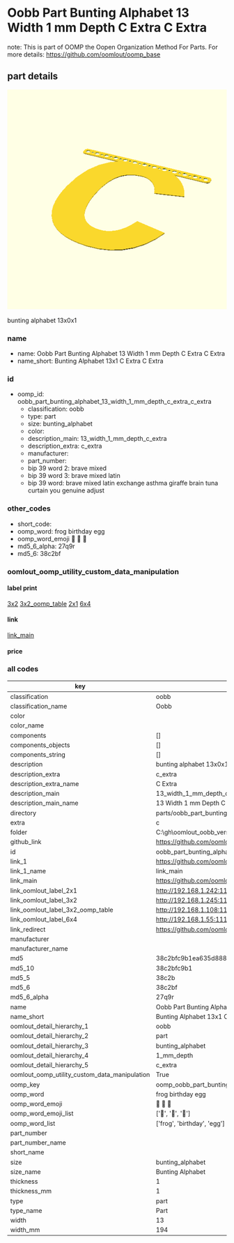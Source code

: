 # Oobb Part Bunting Alphabet 13 Width 1 mm Depth C Extra C Extra  

note: This is part of OOMP the Oopen Organization Method For Parts. For more details: https://github.com/oomlout/oomp_base

##  part details
  

[![](3dpr.png)](3dpr.png)

bunting alphabet 13x0x1



### name
* name: Oobb Part Bunting Alphabet 13 Width 1 mm Depth C Extra C Extra
* name_short: Bunting Alphabet 13x1 C Extra C Extra
### id
* oomp_id: oobb_part_bunting_alphabet_13_width_1_mm_depth_c_extra_c_extra
  * classification: oobb
  * type: part
  * size: bunting_alphabet
  * color: 
  * description_main: 13_width_1_mm_depth_c_extra
  * description_extra: c_extra
  * manufacturer: 
  * part_number: 
  * bip 39 word 2: brave mixed
  * bip 39 word 3: brave mixed latin
  * bip 39 word: brave mixed latin exchange asthma giraffe brain tuna curtain you genuine adjust

### other_codes
* short_code: 
* oomp_word: frog birthday egg
* oomp_word_emoji :frog: :birthday: :egg:
* md5_6_alpha: 27q9r
* md5_6: 38c2bf






### oomlout_oomp_utility_custom_data_manipulation
#### label print
[3x2](http://192.168.1.245:1112/?label=oomp%2027q9r)
[3x2_oomp_table](http://192.168.1.108:1112/?label=oomp%2027q9r)
[2x1](http://192.168.1.242:1112/?label=oomp%2027q9r)
[6x4](http://192.168.1.55:1112/?label=oomp%2027q9r)    

#### link

[link_main](https://github.com/oomlout/oomlout_oobb_version_4_generated_parts/tree/main/navigation_oomp/oobb/part/bunting_alphabet/13_width_1_mm_depth_c_extra/c_extra/part)                              

#### price







### all codes 
| key | value |  
| --- | --- |  
| classification | oobb |  
| classification_name | Oobb |  
| color |  |  
| color_name |  |  
| components | [] |  
| components_objects | [] |  
| components_string | [] |  
| description | bunting alphabet 13x0x1 |  
| description_extra | c_extra |  
| description_extra_name | C Extra |  
| description_main | 13_width_1_mm_depth_c_extra |  
| description_main_name | 13 Width 1 mm Depth C Extra |  
| directory | parts/oobb_part_bunting_alphabet_13_width_1_mm_depth_c_extra_c_extra |  
| extra | c |  
| folder | C:\gh\oomlout_oobb_version_4_generated_parts\parts\oobb_part_bunting_alphabet_13_width_1_mm_depth_c_extra_c_extra |  
| github_link | https://github.com/oomlout/oomlout_oomp_part_src/tree/main/parts/oobb_part_bunting_alphabet_13_width_1_mm_depth_c_extra_c_extra |  
| id | oobb_part_bunting_alphabet_13_width_1_mm_depth_c_extra_c_extra |  
| link_1 | https://github.com/oomlout/oomlout_oobb_version_4_generated_parts/tree/main/navigation_oomp/oobb/part/bunting_alphabet/13_width_1_mm_depth_c_extra/c_extra/part |  
| link_1_name | link_main |  
| link_main | https://github.com/oomlout/oomlout_oobb_version_4_generated_parts/tree/main/navigation_oomp/oobb/part/bunting_alphabet/13_width_1_mm_depth_c_extra/c_extra/part |  
| link_oomlout_label_2x1 | http://192.168.1.242:1112/?label=oomp%2027q9r |  
| link_oomlout_label_3x2 | http://192.168.1.245:1112/?label=oomp%2027q9r |  
| link_oomlout_label_3x2_oomp_table | http://192.168.1.108:1112/?label=oomp%2027q9r |  
| link_oomlout_label_6x4 | http://192.168.1.55:1112/?label=oomp%2027q9r |  
| link_redirect | https://github.com/oomlout/oomlout_oobb_version_4_generated_parts/tree/main/parts/oobb_bunting_alphabet_13_01_ex_c |  
| manufacturer |  |  
| manufacturer_name |  |  
| md5 | 38c2bfc9b1ea635d888704eafae388da |  
| md5_10 | 38c2bfc9b1 |  
| md5_5 | 38c2b |  
| md5_6 | 38c2bf |  
| md5_6_alpha | 27q9r |  
| name | Oobb Part Bunting Alphabet 13 Width 1 mm Depth C Extra C Extra |  
| name_short | Bunting Alphabet 13x1 C Extra C Extra |  
| oomlout_detail_hierarchy_1 | oobb |  
| oomlout_detail_hierarchy_2 | part |  
| oomlout_detail_hierarchy_3 | bunting_alphabet |  
| oomlout_detail_hierarchy_4 | 1_mm_depth |  
| oomlout_detail_hierarchy_5 | c_extra |  
| oomlout_oomp_utility_custom_data_manipulation | True |  
| oomp_key | oomp_oobb_part_bunting_alphabet_13_width_1_mm_depth_c_extra_c_extra |  
| oomp_word | frog birthday egg |  
| oomp_word_emoji | :frog: :birthday: :egg: |  
| oomp_word_emoji_list | [':frog:', ':birthday:', ':egg:'] |  
| oomp_word_list | ['frog', 'birthday', 'egg'] |  
| part_number |  |  
| part_number_name |  |  
| short_name |  |  
| size | bunting_alphabet |  
| size_name | Bunting Alphabet |  
| thickness | 1 |  
| thickness_mm | 1 |  
| type | part |  
| type_name | Part |  
| width | 13 |  
| width_mm | 194 |  
